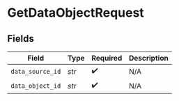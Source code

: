 # GetDataObjectRequest


## Fields

| Field              | Type               | Required           | Description        |
| ------------------ | ------------------ | ------------------ | ------------------ |
| `data_source_id`   | *str*              | :heavy_check_mark: | N/A                |
| `data_object_id`   | *str*              | :heavy_check_mark: | N/A                |